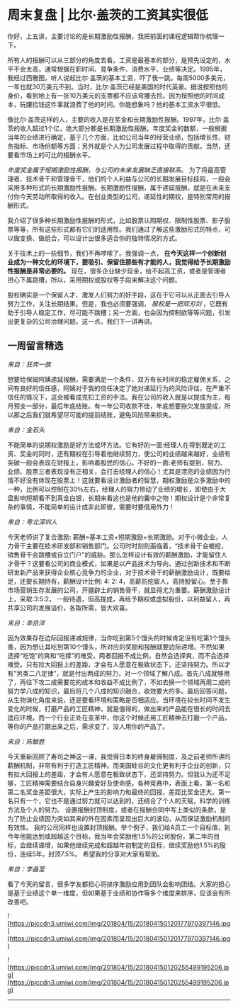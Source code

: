 # 周末复盘 | 比尔·盖茨的工资其实很低

你好，上五讲，主要讨论的是长期激励性报酬，我把前面的课程逻辑帮你梳理一下。

所有人的报酬可以从三部分的角度去看。工资是最基本的部分，是预先设定的，水平不会太高，通常根据在职时间、竞争条件、消费水平、业绩等决定。1995年，我经过西雅图，听人说起比尔·盖茨的基本工资，吓了我一跳。每周5000多美元，一年也就30万美元不到。当时，比尔·盖茨已经是美国的时代英豪。据说按照他的身价，看到地上有一张10万美元的支票都不应该弯腰去捡。因为按照他的时间成本，玩腰捡钱这件事就浪费了他的时间。你能想象吗？他的基本工资水平很低。

像比尔·盖茨这样的人，主要的收入是在奖金和长期激励性报酬。1997年，比尔·盖茨的收入超过1个亿，绝大部分都是长期激励性报酬。年度奖金的数额，一般根据当年的业绩进行确定，基于几个方面，比如公司当年的经营业绩，包括增长性、财务指标、市场份额等方面；另外就是个人为公司发展过程中取得的贡献。当然，还要看市场上的可比的报酬水平。

 *年度奖金属于短期激励性报酬，与公司的未来发展缺乏直接联系。* 为了将最高管理者、技术骨干和管理骨干，他们的个人利益与公司的长期发展目标挂钩，一般会采用多种形式的长期激励性报酬。长期激励性报酬，属于递延报酬，就是在未来支付你今天劳动所取得的收入。在创业类型的公司，递延性的期权，是特别常用的报酬形式。

我介绍了很多种长期激励性报酬的形式，比如股票认购期权、限制性股票、影子股票等等，所有这些形式都有它们的适用性。我们通过了解这些激励形式的特点，可以做变换、做组合，可以设计出很多适合你的独特情况的方式。

关于技术上的一些细节，我们不再啰嗦了。我强调一点， **在今天这样一个创新创业成为一种文化的环境下，要吸引、保留住那些有才能的人，我觉得给予长期激励性报酬是非常必要的。** 现在，很多企业缺少现金，给不起高工资，或者是管理者担心下属跳槽，所以，采用期权或股权等手段来解决这个问题。

股权确实是一个保留人才、激发人们努力的好手段，这在于它可以从正面去引导人努力工作，关注长期结果。但是，我也必须要强调， *股权是一把双刃剑* ，它既有助于引导人稳定工作，尽可能不跳槽；另一方面，也会因为控制欲等等问题，引发出更复杂的公司治理问题。这一点，我们下一讲再讲。

## 一周留言精选

 *来自：狂奔一族*

想要给保姆阿姨递延报酬，需要满足一个条件，双方有长时间的稳定雇佣关系，之间有良好的信任感，阿姨对于我的信任决定了她对递延行为的风险评估，在严重不信任的情况下，这会被看成克扣工资的手法。我在公司的收入就是以提成为主，每月预支一部分，最后年底结账。有一年公司收款不佳，年底想要拖欠发放提成，所以那之后我们就希望尽可能的提前结账，避免风险带来损失。

 *来自：金石头*

不能简单的说期权激励是好方法或坏方法。它有好的一面:经理人在得到既定的工资、奖金的同时，还有期权在引导着他继续努力，使公司的业绩越来越好，业绩有突破一般会表现在财报上，影响着股民的信心。不好的一面:老师有提到，努力、业绩、股票三者表现没有正相关，会打击经理人的信心！尤其是漂亮的业绩因为行情不好没有体现在股票上！这就要看设计激励者的智慧，期权激励是众多激励中的一种，比例可以控制在30％左右，经理人的努力带动了业绩的增长，即使由于大盘影响短期看不到真金白银，长期来看这也是他的囊中之物！期权设计是个非常复杂的事情，不能简单的设计成非此即彼，需要时要借用外力！

 *来自：粤北深圳人*

今天老师讲了复合激励: 薪酬=基本工资+短期激励+长期激励。对于小微企业，人力骨干主要在技术研发部和销售部门。公司时时刻刻面临着，“技术骨干会被挖，销售骨干会跳槽或自立门户”的威胁。那么怎样设计有效的薪酬激励，才能留住人才骨干？这要看公司的商业模式，如果是以产品技术为导向，通过创新技术和不断研发新产品来获得企业核心竞争力的企业，对于技术骨干的薪酬激励设计，既要给足，还要长期持有，薪酬设计比例: 4: 2: 4，高薪防挖留人，高持股留心。至于靠市场营销生存发展的公司，开疆辟土的销售骨干，就显得尤为重要。薪酬激励设计上，采取:3:5:2， 一般待遇，但高提成，再给予期权或虚拟股份，以利益留人，再共享公司的发展溢价，各取所需，皆大欢喜。

 *来自：李岳洋*

因为效果存在边际回报递减规律，当你吃到第5个馒头的时候肯定没有吃第1个馒头香，因为想让其吃到第10个馒头，所对应的奖励和报酬就要边际递增。不然如果选择“吃饱”的爽和“吃撑”的难受，两者回报不成比例，自然会选择爽，而不会选择难受。只有拉大回报上的差距，才会有人愿意在极致状态下，还坚持努力。所以才有“另类二八定律”，就是付出两成的努力，对一个领域了解八成。首先八成就够用了，再往下攻二成需要花的成本和收益不成比例了，不如去换一个领域再用二成的努力学八成的知识，最后将几个八成的知识融合，收效要大的多。最后回答问题，从生物演化角度来说，还是要看环境和策略是否相适应。当环境在较长时间不发生变化的时候，打磨产品的工匠精神，就是值得的，做出来的产品能在很长的时间去适应环境。而一个行业正处在变革中，你这个时候还用工匠精神去打磨一个产品，等你的产品打磨出来之后，需求变了，没人用你的产品了。

 *来自：陈敏胜*

今天重新回顾了寿司之神这一课，我觉得日本的终身雇佣制度，及之前老师所讲的薪酬机制，非常有利于打造工匠精神。而美国硅谷的文化更有利于企业的创新，只有拉大回报上的差距，才会有人愿意在极致状态下，还坚持努力。但我认为还不足够，工匠精神需要结合自身兴趣爱好及使命感。各种竞赛中，表面上看，第一名和第二名奖金差距很大，实际上产生的影响力和最终的回报，差距比奖金还大。第一名只有一个，它也不是通过努力就可以达到的，还结合了个人的天赋，科学的训练方法及个人的努力。 设置报酬封顶制度，或者在报酬合同中写上类似的条款，是为了防止业绩因为突如其来的外在因素而呈现出巨大的波动，从而保证激励机制的有效性。 我的公司同样也设置封顶报酬。举个例子，我们给A员工一个目标值，到今年他能达到或超越这个目标，我当年会奖励他1.5%的公司股份，第二年的目标，会继续递增，如果他继续完成和超越年初制定的目标，继续奖励他1.5%的股份，连续5年，封顶7.5%。 希望我的分享对大家有帮助。

 *来自：李晶莹*

看了今天的留言，很多学友都担心将排序激励应用到团队会影响团结。大家的担心是基于业绩这个单一维度，但如果基于业绩和协作等多个维度来排序，应该会有所改善吧。

![https://piccdn3.umiwi.com/img/201804/15/201804150120177970397146.jpg](https://piccdn3.umiwi.com/img/201804/15/201804150120177970397146.jpg)

![https://piccdn3.umiwi.com/img/201804/15/201804150120255499195206.jpg](https://piccdn3.umiwi.com/img/201804/15/201804150120255499195206.jpg)

---
